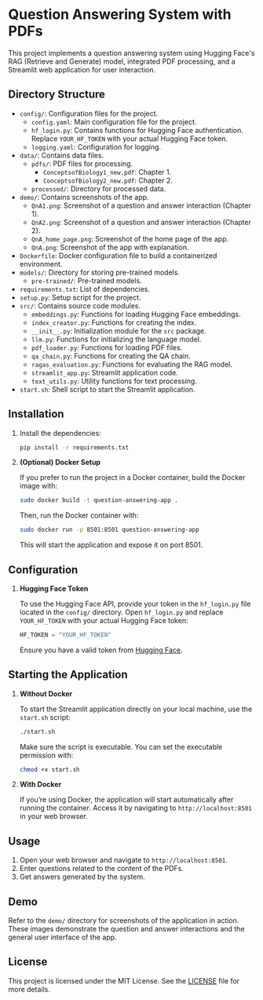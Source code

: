 # Question Answering System with PDFs

This project implements a question answering system using Hugging Face's RAG (Retrieve and Generate) model, integrated PDF processing, and a Streamlit web application for user interaction.

## Directory Structure

- `config/`: Configuration files for the project.
  - `config.yaml`: Main configuration file for the project.
  - `hf_login.py`: Contains functions for Hugging Face authentication. Replace `YOUR_HF_TOKEN` with your actual Hugging Face token.
  - `logging.yaml`: Configuration for logging.
- `data/`: Contains data files.
  - `pdfs/`: PDF files for processing.
    - `ConceptsofBiology1_new.pdf`: Chapter 1.
    - `ConceptsofBiology2_new.pdf`: Chapter 2.
  - `processed/`: Directory for processed data.
- `demo/`: Contains screenshots of the app.
  - `QnA1.png`: Screenshot of a question and answer interaction (Chapter 1).
  - `QnA2.png`: Screenshot of a question and answer interaction (Chapter 2).
  - `QnA_home_page.png`: Screenshot of the home page of the app.
  - `QnA.png`: Screenshot of the app with explanation.
- `Dockerfile`: Docker configuration file to build a containerized environment.
- `models/`: Directory for storing pre-trained models.
  - `pre-trained/`: Pre-trained models.
- `requirements.txt`: List of dependencies.
- `setup.py`: Setup script for the project.
- `src/`: Contains source code modules.
  - `embeddings.py`: Functions for loading Hugging Face embeddings.
  - `index_creator.py`: Functions for creating the index.
  - `__init__.py`: Initialization module for the `src` package.
  - `llm.py`: Functions for initializing the language model.
  - `pdf_loader.py`: Functions for loading PDF files.
  - `qa_chain.py`: Functions for creating the QA chain.
  - `ragas_evaluation.py`: Functions for evaluating the RAG model.
  - `streamlit_app.py`: Streamlit application code.
  - `text_utils.py`: Utility functions for text processing.
- `start.sh`: Shell script to start the Streamlit application.

## Installation

1. Install the dependencies:

    ```bash
    pip install -r requirements.txt
    ```

2. **(Optional) Docker Setup**

   If you prefer to run the project in a Docker container, build the Docker image with:

    ```bash
    sudo docker build -t question-answering-app .
    ```

   Then, run the Docker container with:

    ```bash
    sudo docker run -p 8501:8501 question-answering-app
    ```

   This will start the application and expose it on port 8501.

## Configuration

1. **Hugging Face Token**

   To use the Hugging Face API, provide your token in the `hf_login.py` file located in the `config/` directory. Open `hf_login.py` and replace `YOUR_HF_TOKEN` with your actual Hugging Face token:

    ```python
    HF_TOKEN = "YOUR_HF_TOKEN"
    ```

   Ensure you have a valid token from [Hugging Face](https://huggingface.co).

## Starting the Application

1. **Without Docker**

   To start the Streamlit application directly on your local machine, use the `start.sh` script:

    ```bash
    ./start.sh
    ```

   Make sure the script is executable. You can set the executable permission with:

    ```bash
    chmod +x start.sh
    ```

2. **With Docker**

   If you’re using Docker, the application will start automatically after running the container. Access it by navigating to `http://localhost:8501` in your web browser.

## Usage

1. Open your web browser and navigate to `http://localhost:8501`.
2. Enter questions related to the content of the PDFs.
3. Get answers generated by the system.

## Demo

Refer to the `demo/` directory for screenshots of the application in action. These images demonstrate the question and answer interactions and the general user interface of the app.


## License

This project is licensed under the MIT License. See the [LICENSE](LICENSE) file for more details.
